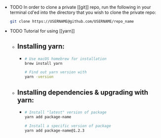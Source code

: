 - TODO In order to clone a private [[git]] repo, run the following in your terminal cd'ed into the directory that you wish to clone the private repo:
  ```bash
  git clone https://USERNAME@github.com/USERNAME/repo_name
  ````
- TODO Tutorial for using [[yarn]]
	- ## Installing yarn:
		-
		  ```bash
		  # Use macOS homebrew for installation
		  brew install yarn
		  
		  # Find out yarn version with
		  yarn -version
		  ```
	- ## Installing dependencies & upgrading with yarn:
		-
		  ```bash
		  # Install "latest" version of package
		  yarn add package-name
		  
		  # Install a specific version of package
		  yarn add package-name@1.2.3
		  ```